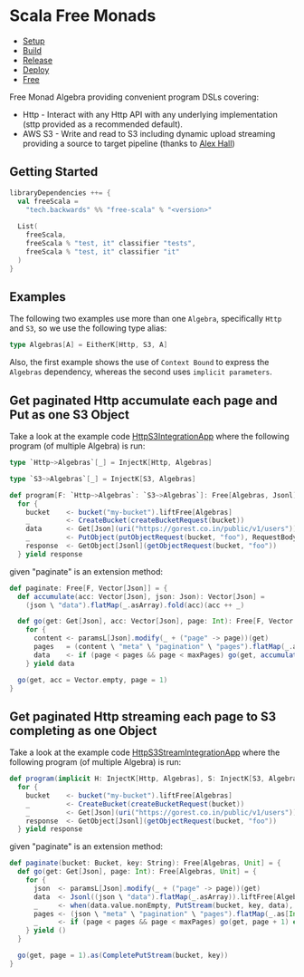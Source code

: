 # Scala Free Monads

- [Setup](docs/setup.md)
- [Build](docs/build.md)
- [Release](docs/release.md)
- [Deploy](docs/deploy.md)
- [Free](docs/free.md)

Free Monad Algebra providing convenient program DSLs covering:

- Http - Interact with any Http API with any underlying implementation (sttp provided as a recommended default).
- AWS S3 - Write and read to S3 including dynamic upload streaming providing a source to target pipeline (thanks to [Alex Hall](https://github.com/alexmojaki/s3-stream-upload))

## Getting Started

```scala
libraryDependencies ++= {
  val freeScala =
    "tech.backwards" %% "free-scala" % "<version>"
    
  List(
    freeScala,
    freeScala % "test, it" classifier "tests",
    freeScala % "test, it" classifier "it" 
  )    
}
```

## Examples

The following two examples use more than one `Algebra`, specifically `Http` and `S3`, so we use the following type alias:

```scala
type Algebras[A] = EitherK[Http, S3, A]
```

Also, the first example shows the use of `Context Bound` to express the `Algebras` dependency, whereas the second uses `implicit parameters`.

## Get paginated Http accumulate each page and Put as one S3 Object

Take a look at the example code [HttpS3IntegrationApp](src/it/scala/tech/backwards/algebra/interpreter/HttpS3IntegrationApp.scala) where the following program (of multiple Algebra) is run:

```scala
type `Http~>Algebras`[_] = InjectK[Http, Algebras]

type `S3~>Algebras`[_] = InjectK[S3, Algebras]

def program[F: `Http~>Algebras`: `S3~>Algebras`]: Free[Algebras, Jsonl] =
  for {
    bucket    <- bucket("my-bucket").liftFree[Algebras]
    _         <- CreateBucket(createBucketRequest(bucket))
    data      <- Get[Json](uri("https://gorest.co.in/public/v1/users")).paginate
    _         <- PutObject(putObjectRequest(bucket, "foo"), RequestBody.fromString(data.map(_.noSpaces).mkString("\n")))
    response  <- GetObject[Jsonl](getObjectRequest(bucket, "foo"))
  } yield response
```
given "paginate" is an extension method:
```scala
def paginate: Free[F, Vector[Json]] = {
  def accumulate(acc: Vector[Json], json: Json): Vector[Json] =
    (json \ "data").flatMap(_.asArray).fold(acc)(acc ++ _)

  def go(get: Get[Json], acc: Vector[Json], page: Int): Free[F, Vector[Json]] =
    for {
      content <- paramsL[Json].modify(_ + ("page" -> page))(get)
      pages   = (content \ "meta" \ "pagination" \ "pages").flatMap(_.as[Int].toOption).getOrElse(0)
      data    <- if (page < pages && page < maxPages) go(get, accumulate(acc, content), page + 1) else Free.pure[F, Vector[Json]](accumulate(acc, content))
    } yield data

  go(get, acc = Vector.empty, page = 1)
}
```

## Get paginated Http streaming each page to S3 completing as one Object

Take a look at the example code [HttpS3StreamIntegrationApp](src/it/scala/tech/backwards/algebra/interpreter/HttpS3StreamIntegrationApp.scala) where the following program (of multiple Algebra) is run:

```scala
def program(implicit H: InjectK[Http, Algebras], S: InjectK[S3, Algebras]): Free[Algebras, Jsonl] =
  for {
    bucket    <- bucket("my-bucket").liftFree[Algebras]
    _         <- CreateBucket(createBucketRequest(bucket))
    _         <- Get[Json](uri("https://gorest.co.in/public/v1/users")).paginate(bucket, "foo")
    response  <- GetObject[Jsonl](getObjectRequest(bucket, "foo"))
  } yield response
```
given "paginate" is an extension method:
```scala
def paginate(bucket: Bucket, key: String): Free[Algebras, Unit] = {
  def go(get: Get[Json], page: Int): Free[Algebras, Unit] = {
    for {
      json  <- paramsL[Json].modify(_ + ("page" -> page))(get)
      data  <- Jsonl((json \ "data").flatMap(_.asArray)).liftFree[Algebras]
      _     <- when(data.value.nonEmpty, PutStream(bucket, key, data), unit[Algebras])
      pages <- (json \ "meta" \ "pagination" \ "pages").flatMap(_.as[Int].toOption).getOrElse(0).liftFree[Algebras]
      _     <- if (page < pages && page < maxPages) go(get, page + 1) else unit[Algebras]
    } yield ()
  }

  go(get, page = 1).as(CompletePutStream(bucket, key))
}
```